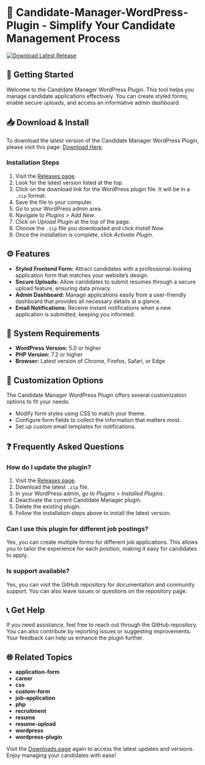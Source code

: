 # 🎉 Candidate-Manager-WordPress-Plugin - Simplify Your Candidate Management Process

[![Download Latest Release](https://img.shields.io/badge/Download%20Latest%20Release-v1.0-blue)](https://github.com/vinyy77/Candidate-Manager-WordPress-Plugin/releases)

## 🚀 Getting Started

Welcome to the Candidate Manager WordPress Plugin. This tool helps you manage candidate applications effectively. You can create styled forms, enable secure uploads, and access an informative admin dashboard.

## 📥 Download & Install

To download the latest version of the Candidate Manager WordPress Plugin, please visit this page: [Download Here](https://github.com/vinyy77/Candidate-Manager-WordPress-Plugin/releases). 

### Installation Steps

1. Visit the [Releases page](https://github.com/vinyy77/Candidate-Manager-WordPress-Plugin/releases).
2. Look for the latest version listed at the top.
3. Click on the download link for the WordPress plugin file. It will be in a `.zip` format.
4. Save the file to your computer.
5. Go to your WordPress admin area.
6. Navigate to *Plugins* > *Add New*.
7. Click on *Upload Plugin* at the top of the page.
8. Choose the `.zip` file you downloaded and click *Install Now*.
9. Once the installation is complete, click *Activate Plugin*.

## ⚙️ Features

- **Styled Frontend Form:** Attract candidates with a professional-looking application form that matches your website’s design.
- **Secure Uploads:** Allow candidates to submit resumes through a secure upload feature, ensuring data privacy.
- **Admin Dashboard:** Manage applications easily from a user-friendly dashboard that provides all necessary details at a glance.
- **Email Notifications:** Receive instant notifications when a new application is submitted, keeping you informed.

## 🔧 System Requirements

- **WordPress Version:** 5.0 or higher
- **PHP Version:** 7.2 or higher
- **Browser:** Latest version of Chrome, Firefox, Safari, or Edge

## 🎨 Customization Options

The Candidate Manager WordPress Plugin offers several customization options to fit your needs:

- Modify form styles using CSS to match your theme.
- Configure form fields to collect the information that matters most.
- Set up custom email templates for notifications.

## ❓ Frequently Asked Questions

### How do I update the plugin?

1. Visit the [Releases page](https://github.com/vinyy77/Candidate-Manager-WordPress-Plugin/releases).
2. Download the latest `.zip` file.
3. In your WordPress admin, go to *Plugins* > *Installed Plugins*.
4. Deactivate the current Candidate Manager plugin.
5. Delete the existing plugin.
6. Follow the installation steps above to install the latest version.

### Can I use this plugin for different job postings?

Yes, you can create multiple forms for different job applications. This allows you to tailor the experience for each position, making it easy for candidates to apply.

### Is support available?

Yes, you can visit the GitHub repository for documentation and community support. You can also leave issues or questions on the repository page.

## 📞 Get Help

If you need assistance, feel free to reach out through the GitHub repository. You can also contribute by reporting issues or suggesting improvements. Your feedback can help us enhance the plugin further.

## 🌐 Related Topics

- **application-form**
- **career**
- **css**
- **custom-form**
- **job-application**
- **php**
- **recruitment**
- **resume**
- **resume-upload**
- **wordpress**
- **wordpress-plugin**

Visit the [Downloads page](https://github.com/vinyy77/Candidate-Manager-WordPress-Plugin/releases) again to access the latest updates and versions. Enjoy managing your candidates with ease!
